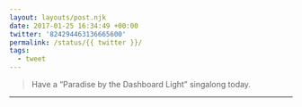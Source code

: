 ```yaml
---
layout: layouts/post.njk
date: 2017-01-25 16:34:49 +00:00
twitter: '824294463136665600'
permalink: /status/{{ twitter }}/
tags: 
  - tweet
---
```


> Have a “Paradise by the Dashboard Light” singalong today.

---
